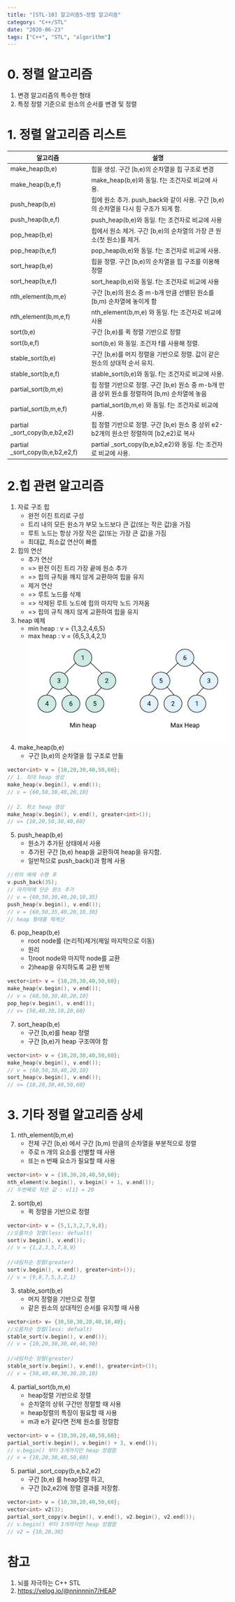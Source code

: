 ```yaml
---
title: "[STL-10] 알고리즘5-정렬 알고리즘"
category: "C++/STL"
date: "2020-06-23"
tags: ["C++", "STL", "algorithm"]
---
```


# 0. 정렬 알고리즘

1. 변경 알고리즘의 특수한 형태
2. 특정 정렬 기준으로 원소의 순서를 변경 및 정렬

# 1. 정렬 알고리즘 리스트

| 알고리즘                         | 설명                                                                                          |
| -------------------------------- | --------------------------------------------------------------------------------------------- |
| make_heap(b,e)                   | 힙을 생성. 구간 [b,e)의 순차열을 힙 구조로 변경                                               |
| make_heap(b,e,f)                 | make_heap(b,e)와 동일. f는 조건자로 비교에 사용.                                              |
| push_heap(b,e)                   | 힙에 원소 추가. push_back와 같이 사용. 구간 [b,e)의 순차열을 다시 힘 구조가 되게 함.          |
| push_heap(b,e,f)                 | push_heap(b,e)와 동일. f는 조건자로 비교에 사용                                               |
| pop_heap(b,e)                    | 힙에서 원소 제거. 구간 [b,e)의 순차열의 가장 큰 원소(첫 원소)를 제거.                         |
| pop_heap(b,e,f)                  | pop_heap(b,e)와 동일. f는 조건자로 비교에 사용.                                               |
| sort_heap(b,e)                   | 힙을 정렬. 구간 [b,e)의 순차열을 힙 구조를 이용해 정렬                                        |
| sort_heap(b,e,f)                 | sort_heap(b,e)와 동일. f는 조건자로 비교에 사용                                               |
| nth_element(b,m,e)               | 구간 [b,e)의 원소 중 m-b개 만큼 선별된 원소를 [b,m) 순차열에 놓이게 함                        |
| nth_element(b,m,e,f)             | nth_element(b,m,e) 와 동일. f는 조건자로 비교에 사용                                          |
| sort(b,e)                        | 구간 [b,e)를 퀵 정렬 기반으로 정렬                                                            |
| sort(b,e,f)                      | sort(b,e) 와 동일. 조건자 f를 사용해 정렬.                                                    |
| stable_sort(b,e)                 | 구간 [b,e)를 머지 정렬을 기반으로 정렬. 값이 같은 원소의 상대적 순서 유지.                    |
| stable_sort(b,e,f)               | stable_sort(b,e)와 동일. f는 조건자로 비교에 사용.                                            |
| partial_sort(b,m,e)              | 힙 정렬 기반으로 정렬. 구간 [b,e) 원소 중 m-b개 만큼 상위 원소를 정렬하여 [b,m) 순차열에 놓음 |
| partial_sort(b,m,e,f)            | partial_sort(b,m,e) 와 동일. f는 조건자로 비교에 사용.                                        |
| partial \_sort_copy(b,e,b2,e2)   | 힙 정렬 기반으로 정렬. 구간 [b,e) 원소 중 상위 e2-b2개의 원소만 정렬하여 [b2,e2)로 복사       |
| partial \_sort_copy(b,e,b2,e2,f) | partial \_sort_copy(b,e,b2,e2)와 동일. f는 조건자로 비교에 사용.                              |

# 2.힙 관련 알고리즘

1. 자료 구조 힙
   - 완전 이진 트리로 구성
   - 트리 내의 모든 원소가 부모 노드보다 큰 값(또는 작은 값)을 가짐
   - 루트 노드는 항상 가장 작은 값(또는 가장 큰 값)을 가짐
   - 최대값, 최소값 연산이 빠름
2. 힙의 연산
   - 추가 연산
   - => 완전 이진 트리 가장 끝에 원소 추가
   - => 힙의 규칙을 깨지 않게 교환하여 힙을 유지
   - 제거 연산
   - => 루트 노드를 삭제
   - => 삭제된 루트 노드에 힙의 마지막 노드 가져옴
   - => 힙의 규칙 깨지 않게 교환하여 힙을 유지
3. heap 예제
   - min heap : v = {1,3,2,4,6,5}
   - max heap : v = {6,5,3,4,2,1}
     ![heap](./img/stl_1_heap.jpg)
4. make_heap(b,e)
   - 구간 [b,e)의 순차열을 힙 구조로 만듦

```cpp
vector<int> v = {10,20,30,40,50,60};
// 1. 최대 heap 생성
make_heap(v.begin(), v.end());
// v = {60,50,30,40,20,10}

// 2. 최소 heap 생성
make_heap(v.begin(), v.end(), greater<int>());
// v= {10,20,50,30,40,60}
```

5. push_heap(b,e)
   - 원소가 추가된 상태에서 사용
   - 추가된 구간 [b,e) heap을 교환하여 heap을 유지함.
   - 일반적으로 push_back()과 함께 사용

```cpp
//위의 예제 수행 후
v.push_back(35);
// 마지막에 단순 원소 추가
// v = {60,50,30,40,20,10,35}
push_heap(v.begin(), v.end());
// v = {60,50,35,40,20,10,30}
// heap 형태를 재계산
```

6. pop_heap(b,e)
   - root node를 (논리적)제거(제일 마지막으로 이동)
   - 원리
   - 1)root node와 마지막 node를 교환
   - 2)heap을 유지하도록 교환 반복

```cpp
vector<int> v = {10,20,30,40,50,60};
make_heap(v.begin(), v.end());
// v = {60,50,30,40,20,10}
pop_hep(v.begin(), v.end());
// v= {50,40,30,10,20,60}
```

7. sort_heap(b,e)
   - 구간 [b,e)를 heap 정렬
   - 구간 [b,e)가 heap 구조여야 함

```cpp
vector<int> v = {10,20,30,40,50,60};
make_heap(v.begin(), v.end());
// v = {60,50,30,40,20,10}
sort_heap(v.begin(), v.end());
// v= {10,20,30,40,50,60}
```

# 3. 기타 정렬 알고리즘 상세

1. nth_element(b,m,e)
   - 전체 구간 [b,e) 에서 구간 [b,m) 만큼의 순차열을 부분적으로 정렬
   - 주로 n 개의 요소를 선별할 때 사용
   - 또는 n 번째 요소가 필요할 때 사용

```cpp
vector<int> v = {10,30,20,40,50,60};
nth_element(v.begin(), v.begin() + 1, v.end());
// 두번째로 작은 값 : v[1] = 20
```

2. sort(b,e)
   - 퀵 정렬을 기반으로 정렬

```cpp
vector<int> v = {5,1,3,2,7,9,8};
//오름차순 정렬(less: defualt)
sort(v.begin(), v.end());
// v = {1,2,3,5,7,8,9}

//내림차순 정렬(greater)
sort(v.begin(), v.end(), greater<int>());
// v = {9,8,7,5,3,2,1}
```

3. stable_sort(b,e)
   - 머지 정렬을 기반으로 정렬
   - 같은 원소의 상대적인 순서를 유지할 때 사용

```cpp
vector<int> v= {30,50,30,20,40,10,40};
//오름차순 정렬(less: defualt)
stable_sort(v.begin(), v.end());
// v = {10,20,30,30,40,40,50}

//내림차순 정렬(greater)
stable_sort(v.begin(), v.end(), greater<int>());
// v = {50,40,40,30,30,20,10}
```

4. partial_sort(b,m,e)
   - heap정렬 기반으로 정렬
   - 순차열의 상위 구간만 정렬할 때 사용
   - heap정렬의 특징이 필요할 때 사용
   - m과 e가 같다면 전체 원소를 정렬함

```cpp
vector<int> v = {10,30,20,40,50,60};
partial_sort(v.begin(), v.begin() + 3, v.end());
// v.begin() 부터 3개까지만 heap 정렬함
// v = {10,20,30,40,50,60}
```

5. partial \_sort_copy(b,e,b2,e2)
   - 구간 [b,e) 를 heap정렬 하고,
   - 구간 [b2,e2)에 정렬 결과를 저장함.

```cpp
vector<int> v = {10,30,20,40,50,60};
vector<int> v2(3);
partial_sort_copy(v.begin(), v.end(), v2.begin(), v2.end());
// v.begin() 부터 3개까지만 heap 정렬함
// v2 = {10,20,30}
```

# 참고

1. 뇌를 자극하는 C++ STL
2. https://velog.io/@nninnnin7/HEAP
